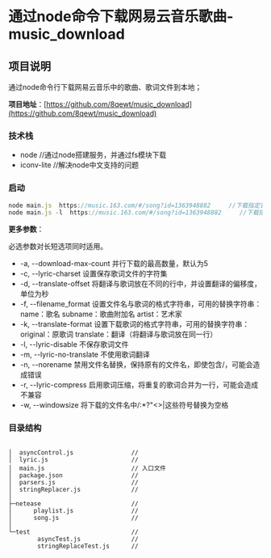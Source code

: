 # 通过node命令下载网易云音乐歌曲-music_download


## 项目说明 
通过node命令行下载网易云音乐中的歌曲、歌词文件到本地；


**项目地址**：[https://github.com/8qewt/music_download](https://github.com/8qewt/music_download)



### 技术栈
- node    //通过node搭建服务，并通过fs模块下载
- iconv-lite    //解决node中文支持的问题


### 启动
```javascript
node main.js  https://music.163.com/#/song?id=1363948882     //下载指定音乐，歌词文件到本地
node main.js -l  https://music.163.com/#/song?id=1363948882     //下载指定音乐到本地
```

**更多参数**：

必选参数对长短选项同时适用。
- -a, --download-max-count  并行下载的最高数量，默认为5
- -c, --lyric-charset       设置保存歌词文件的字符集
- -d, --translate-offset    将翻译与歌词放在不同的行中，并设置翻译的偏移度，单位为秒
- -f, --filename_format     设置文件名与歌词的格式字符串，可用的替换字符串：name：歌名 subname：歌曲附加名 artist：艺术家
- -k, --translate-format    设置下载歌词的格式字符串，可用的替换字符串：original：原歌词 translate：翻译（将翻译与歌词放在同一行）
- -l, --lyric-disable       不保存歌词文件
- -m, --lyric-no-translate  不使用歌词翻译
- -n, --norename            禁用文件名替换，保持原有的文件名，即使包含/，可能会造成错误
- -r, --lyric-compress      启用歌词压缩，将重复的歌词合并为一行，可能会造成不兼容
- -w, --windowsize          将下载的文件名中\/:*?"<>|这些符号替换为空格



### 目录结构

```$xslt

│  asyncControl.js                //
│  lyric.js                       //
│  main.js                        // 入口文件
│  package.json                   //
│  parsers.js                     //
│  stringReplacer.js              //
│                                 
├─netease                         //
│      playlist.js                //
│      song.js                    //
│                                 
└─test                            //
        asyncTest.js              //
        stringReplaceTest.js      //

```
